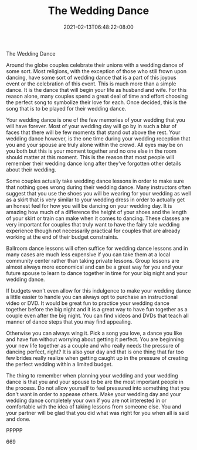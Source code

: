 ﻿---
title: "The Wedding Dance"
date: 2021-02-13T06:48:22-08:00
description: "TXT Tips for Web Success"
featured_image: "/images/TXT.jpg"
tags: ["TXT"]
---

The Wedding Dance

Around the globe couples celebrate their unions with a wedding dance of some sort. Most religions, with the exception of those who still frown upon dancing, have some sort of wedding dance that is a part of this joyous event or the celebration of this event. This is much more than a simple dance. It is the dance that will begin your life as husband and wife. For this reason alone, many couples spend a great deal of time and effort choosing the perfect song to symbolize their love for each. Once decided, this is the song that is to be played for their wedding dance.

Your wedding dance is one of the few memories of your wedding that you will have forever. Most of your wedding day will go by in such a blur of faces that there will be few moments that stand out above the rest. Your wedding dance however, is the one time during your wedding reception that you and your spouse are truly alone within the crowd. All eyes may be on you both but this is your moment together and no one else in the room should matter at this moment. This is the reason that most people will remember their wedding dance long after they've forgotten other details about their wedding. 

Some couples actually take wedding dance lessons in order to make sure that nothing goes wrong during their wedding dance. Many instructors often suggest that you use the shoes you will be wearing for your wedding as well as a skirt that is very similar to your wedding dress in order to actually get an honest feel for how you will be dancing on your wedding day. It is amazing how much of a difference the height of your shoes and the length of your skirt or train can make when it comes to dancing. These classes are very important for couples that truly want to have the fairy tale wedding experience though not necessarily practical for couples that are already working at the end of their budget constraints.

Ballroom dance lessons will often suffice for wedding dance lessons and in many cases are much less expensive if you can take them at a local community center rather than taking private lessons. Group lessons are almost always more economical and can be a great way for you and your future spouse to learn to dance together in time for your big night and your wedding dance.

If budgets won't even allow for this indulgence to make your wedding dance a little easier to handle you can always opt to purchase an instructional video or DVD. It would be great fun to practice your wedding dance together before the big night and it is a great way to have fun together as a couple even after the big night. You can find videos and DVDs that teach all manner of dance steps that you may find appealing. 

Otherwise you can always wing it. Pick a song you love, a dance you like and have fun without worrying about getting it perfect. You are beginning your new life together as a couple and who really needs the pressure of dancing perfect, right? It is also your day and that is one thing that far too few brides really realize when getting caught up in the pressure of creating the perfect wedding within a limited budget. 

The thing to remember when planning your wedding and your wedding dance is that you and your spouse to be are the most important people in the process. Do not allow yourself to feel pressured into something that you don't want in order to appease others. Make your wedding day and your wedding dance completely your own if you are not interested in or comfortable with the idea of taking lessons from someone else. You and your partner will be glad that you did what was right for you when all is said and done.

PPPPP

669


